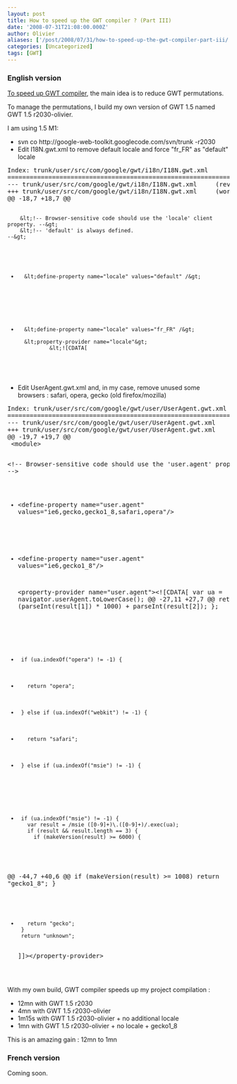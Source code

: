 ```yaml
---
layout: post
title: How to speed up the GWT compiler ? (Part III)
date: '2008-07-31T21:08:00.000Z'
author: Olivier
aliases: ['/post/2008/07/31/how-to-speed-up-the-gwt-compiler-part-iii/', '/post/2008/07/31/can-i-speed-up-the-gwt-compiler-part-iii/']
categories: [Uncategorized]
tags: [GWT]
---
```


<h3>English version</h3> <p><a href="/post/2008/07/31/Can-I-speed-up-the-GWT-compiler">To speed up GWT compiler</a>, the main idea is to reduce GWT permutations.</p> <p>To manage the permutations, I build my own version of GWT 1.5 named GWT 1.5 r2030-olivier.</p> <p>I am using 1.5 M1:</p> <ul> <li>svn co http://google-web-toolkit.googlecode.com/svn/trunk -r2030</li> <li>Edit I18N.gwt.xml to remove default locale and force &quot;fr_FR&quot; as &quot;default&quot; locale</li> </ul>
<pre class="prettyprint">
Index: trunk/user/src/com/google/gwt/i18n/I18N.gwt.xml
===================================================================
--- trunk/user/src/com/google/gwt/i18n/I18N.gwt.xml     (revision 2030)
+++ trunk/user/src/com/google/gwt/i18n/I18N.gwt.xml     (working copy)
@@ -18,7 +18,7 @@
 
        &lt;!-- Browser-sensitive code should use the 'locale' client property. --&gt;
        &lt;!-- 'default' is always defined.                                    --&gt;
-       &lt;define-property name="locale" values="default" /&gt;
+       &lt;define-property name="locale" values="fr_FR" /&gt;
 
        &lt;property-provider name="locale"&gt;
                &lt;![CDATA[
</pre>
 <ul> <li>Edit UserAgent.gwt.xml and, in my case, remove unused some browsers : safari, opera, gecko (old firefox/mozilla)</li> </ul> 
<pre  class="prettyprint">
Index: trunk/user/src/com/google/gwt/user/UserAgent.gwt.xml
===================================================================
--- trunk/user/src/com/google/gwt/user/UserAgent.gwt.xml        (revision 2030)
+++ trunk/user/src/com/google/gwt/user/UserAgent.gwt.xml        (working copy)
@@ -19,7 +19,7 @@
 &lt;module&gt;
 
   &lt;!-- Browser-sensitive code should use the 'user.agent' property --&gt;
-  &lt;define-property name="user.agent" values="ie6,gecko,gecko1_8,safari,opera"/&gt;
+  &lt;define-property name="user.agent" values="ie6,gecko1_8"/&gt;
 
   &lt;property-provider name="user.agent"&gt;&lt;![CDATA[
       var ua = navigator.userAgent.toLowerCase();
@@ -27,11 +27,7 @@
           return (parseInt(result[1]) * 1000) + parseInt(result[2]);
       };
 
-      if (ua.indexOf("opera") != -1) {
-        return "opera";
-      } else if (ua.indexOf("webkit") != -1) {
-        return "safari";
-      } else if (ua.indexOf("msie") != -1) {
+      if (ua.indexOf("msie") != -1) {
         var result = /msie ([0-9]+)\.([0-9]+)/.exec(ua);
         if (result && result.length == 3) {
           if (makeVersion(result) >= 6000) {
@@ -44,7 +40,6 @@
           if (makeVersion(result) >= 1008)
             return "gecko1_8";
           }
-        return "gecko";
       }
       return "unknown";
   ]]&gt;&lt;/property-provider&gt;
</pre>
<p>With my own build, GWT compiler speeds up my project compilation :</p> <ul> <li>12mn with GWT 1.5 r2030</li> <li>4mn with GWT 1.5 r2030-olivier</li> <li>1m15s with GWT 1.5 r2030-olivier + no additional locale</li> <li>1mn with GWT 1.5 r2030-olivier + no locale + gecko1_8</li> </ul> <p>This is an amazing gain : 12mn to 1mn</p> <h3>French version</h3> <p>Coming soon.</p>
